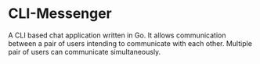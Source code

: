 # CLI-Messenger

A CLI based chat application written in Go.
It allows communication between a pair of users intending to communicate with each other.
Multiple pair of users can communicate simultaneously.
